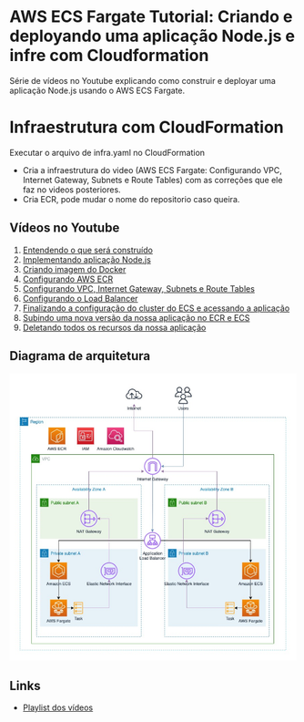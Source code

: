 # AWS ECS Fargate Tutorial: Criando e deployando uma aplicação Node.js e infre com Cloudformation

Série de vídeos no Youtube explicando como construir e deployar uma aplicação Node.js usando o AWS ECS Fargate.

# Infraestrutura com CloudFormation

Executar o arquivo de infra.yaml no CloudFormation
- Cria a infraestrutura do video (AWS ECS Fargate: Configurando VPC, Internet Gateway, Subnets e Route Tables) com as correções que ele faz no videos posteriores. 
- Cria ECR, pode mudar o nome do repositorio caso queira.

## Vídeos no Youtube
1. [Entendendo o que será construído](https://youtu.be/SwUC4sXEcqE)
2. [Implementando aplicação Node.js](https://youtu.be/UuSM26i39Fk)
3. [Criando imagem do Docker](https://youtu.be/MM-UTLKQ2Xc)
4. [Configurando AWS ECR](https://youtu.be/NF8iZp6rqps)
5. [Configurando VPC, Internet Gateway, Subnets e Route Tables](https://youtu.be/9x_GQanUWJM)
6. [Configurando o Load Balancer](https://youtu.be/IM6k8gM7co8)
7. [Finalizando a configuração do cluster do ECS e acessando a aplicação](https://youtu.be/UQnJyLnfbgw)
8. [Subindo uma nova versão da nossa aplicação no ECR e ECS](https://youtu.be/_eyU6A7bCqA)
9. [Deletando todos os recursos da nossa aplicação](https://youtu.be/erdoH56RarM)

## Diagrama de arquitetura

![App Screenshot](diagram.jpg)

## Links

- [Playlist dos vídeos](https://www.youtube.com/playlist?list=PLWQmZVQayUUI5RinDqpoIXiRYWy5YZKjs)
